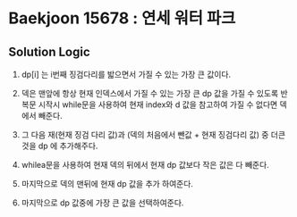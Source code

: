 # Baekjoon 15678 : 연세 워터 파크

## Solution Logic

1. dp[i] 는 i번째 징검다리를 밟으면서 가질 수 있는 가장 큰 값이다.

2. 덱은 맨앞에 항상 현재 인덱스에서 가질 수 있는 가장 큰 dp 값을 가질 수 있도록 반복문 시작시 while문을 사용하여 현재 index와 d 값을 참고하여 가질 수 없다면 덱에서 빼준다.

3. 그 다음 재(현재 징검 다리 값)과 (덱의 처음에서 뺀값 + 현재 징검다리 값) 중 더큰 것을 dp 에 추가해주다.

4. whilea문을 사용하여 현재 덱의 뒤에서 현재 dp 값보다 작은 값은 다 빼준다.

5. 마지막으로 덱의 맨뒤에 현재 dp 값을 추가 하여준다.

6. 마지막으로 dp 값중에 가장 큰 값을 선택하여준다. 